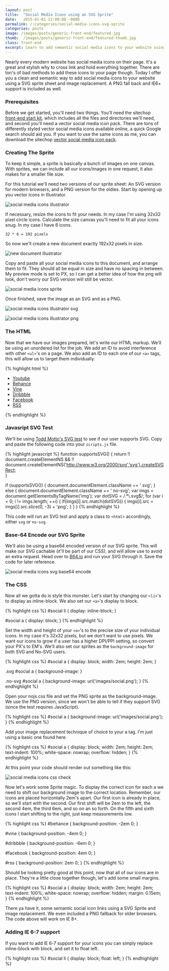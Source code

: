 ```yaml
---
layout: post
title:  "Social Media Icons using an SVG Sprite"
date:   2015-01-01 12:00:00 -0800
permalink: /:categories/social-media-icons-svg-sprite
categories: posts
image: /images/posts/generic-front-end/featured.jpg
thumb:  /images/posts/generic-front-end/featured-thumb.jpg
class: front-end
excerpt: Learn to add semantic social media icons to your website using an svg sprite and image replacement
---
```


Nearly every modern website has social media icons on their page. It's a great and stylish why to cross link and hold everything together. There are ton's of bad methods to add these icons to your page though. Today I offer you a clean and semantic way to add social media icons to your website using a SVG sprite sheet and image replacement. A PNG fall back and IE6+ support is included as well.

### Prerequisites

Before we get started, you'll need two things. You'll need the sitechop [front-end start kit](https://github.com/sitechop/front-end-starter-kit), which includes all the files and directories we'll need, and second you'll need a vector social media icon pack. There are tons of differently styled vector social media icons available online, a quick Google search should aid you. If you want to use the same icons as me, you can download the sitechop [vector social media icon pack](/resources/social_media_svg_sprite_sheet.svg).

### Creating The Sprite

To keep it simple, a sprite is basically a bunch of images on one canvas. With sprites, we can include all our icons/images in one request, it also makes for a smaller file size.

For this tutorial we'll need two versions of our sprite sheet: An SVG version for modern browsers, and a PNG version for the oldies. Start by opening up you vector icons in Illustrator.

![social media icons illustrator](/images/posts/svg-sprite-social-icons/icons-illustrator.png)

If necessary, resize the icons to fit your needs. In my case I'm using 32x32 pixel circle icons. Calculate the size canvas you'll need to fit all your icons snug. In my case I have 6 icons.

```nohighlight
32 * 6 = 192 pixels
```

So now we'll create a new document exactly 192x32 pixels in size.

![new document illustrator](/images/posts/svg-sprite-social-icons/new-document.png)

Copy and paste all your social media icons to this document, and arrange them to fit. They should all be equal in size and have no spacing in between. My preview mode is set to PX, so I can get a better idea of how the png will look, don't worry our SVG version will still be vector.

![social media icons sprite](/images/posts/svg-sprite-social-icons/sprite-sheet.png)

Once finished, save the image as an SVG and as a PNG.

![social media icons illustrator svg](/images/posts/svg-sprite-social-icons/svg.png)

![social media icons illustrator png](/images/posts/svg-sprite-social-icons/png.png)

### The HTML

Now that we have our images prepared, let's write our HTML markup. We'll be using an unordered list for the job. We add an ID to avoid interference with other `<ul>`'s on a page. We also add an ID to each one of our `<a>` tags, this will allow us to target them individually.

{% highlight html %}
<ul id="social">
  <li><a id="youtube" href="#">Youtube</a></li>
  <li><a id="behance" href="#">Behance</a></li>
  <li><a id="vine" href="#">Vine</a></li>
  <li><a id="dribbble" href="#">Dribbble</a></li>
  <li><a id="facebook" href="#">Facebook</a></li>
  <li><a id="rss" href="#">RSS</a></li>
</ul>
{% endhighlight %}

### Javasript SVG Test

We'll be using [Todd Motto's SVG test](http://toddmotto.com/mastering-svg-use-for-a-retina-web-fallbacks-with-png-script/) to see if our user supports SVG. Copy and paste the following code into your `scripts.js` file.

{% highlight javascript %}
function supportsSVG() {
  return !! document.createElementNS && !! document.createElementNS('http://www.w3.org/2000/svg','svg').createSVGRect;  
}

if (supportsSVG()) {
  document.documentElement.className += ' svg';
} else {
  document.documentElement.className += ' no-svg';
  var imgs = document.getElementsByTagName('img');
  var dotSVG = /.*\\.svg$/;
  for (var i = 0; i != imgs.length; ++i) {
    if(imgs[i].src.match(dotSVG)) {
      imgs[i].src = imgs[i].src.slice(0, -3) + 'png';
    }
  }
}
{% endhighlight %}

This code will run an SVG test and apply a class to `<html>` accordingly, either `svg` or `no-svg`.

### Base-64 Encode our SVG Sprite

We'll also be using a base64 encoded version of our SVG sprite. This will make our SVG cachable (it'll be part of our CSS), and will allow use to avoid an extra request. Head over to [B64.io](http://b64.io) and run your SVG through it. Save the code for later reference.

![social media icons svg base64 encode](/images/posts/svg-sprite-social-icons/base64.png)

### The CSS

Now all we gotta do is style this monster. Let's start by changing our `<li>`'s to display as inline-block. We also set our `<a>`'s display to block.

{% highlight css %}
#social li {
  display: inline-block;
}

#social a {
  display: block;
}
{% endhighlight %}

Set the width and height of your `<a>`'s to the precise size of your individual icons. In my case it's 32x32 pixels, but we don't want to use pixels. We want our icons to grow if a user has a higher DPI/PPI setting, so convert your PX's to EM's. We'll also set our sprites as the `background-image` for both SVG and No-SVG users.

{% highlight css %}
#social a {
  display: block;
  width: 2em;
  height: 2em;
}

.svg #social a {
  background-image: 
}

.no-svg #social a {
  background-image: url('images/social.png');
}
{% endhighlight %}

Open your nojs.css file and set the PNG sprite as the background-image. We use the PNG version, since we won't be able to tell if they support SVG (since the test requires JavaScript).

{% highlight css %}
#social a {
  background-image: url('images/social.png');
}
{% endhighlight %}

Add your image replacement technique of choice to your a tag. I'm just using a basic one found here.

{% highlight css %}
#social a {
  display: block;
  width: 2em;
  height: 2em;
  text-indent: 100%;
  white-space: nowrap;
  overflow: hidden;
}
{% endhighlight %}

At this point your code should render out something like this:

![social media icons css check](/images/posts/svg-sprite-social-icons/check-point.png)

Now let's work some Sprite magic. To display the correct icon for each a we need to shift our background image to the correct location. Remember, our icons are placed horizontally 2em's apart. Our first icon is already in place, so we'll start with the second. Our first shift will be 2em to the left, the second 4em, the third 6em, and so on an so forth. On the fifth and sixth icons I start shifting to the right, just keep measurements low.

{% highlight css %}
#behance {
  background-position: -2em 0;
}

#vine {
  background-position: -4em 0;
}

#dribbble {
  background-position: -6em 0;
}

#facebook {
  background-position: 4em 0;
}

#rss {
  background-position: 2em 0;
}
{% endhighlight %}

Should be looking pretty good at this point, now that all of our icons are in place. They're a little close together though, let's add some small margins.

{% highlight css %}
#social a {
  display: block;
  width: 2em;
  height: 2em;
  text-indent: 100%;
  white-space: nowrap;
  overflow: hidden;
  margin: 0.15em;
}
{% endhighlight %}

There ya have it, some semantic social icon links using a SVG Sprite and image replacement. We even included a PNG fallback for older browsers. The code above will work on IE 8+.

### Adding IE 6-7 support

If you want to add IE 6-7 support for your icons you can simply replace inline-block with block, and set it to float left.

{% highlight css %}
#social li {
  display: block;
  float: left;
}
{% endhighlight %}